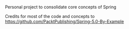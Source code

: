 Personal project to consolidate core concepts of Spring

Credits for most of the code and concepts to
https://github.com/PacktPublishing/Spring-5.0-By-Example